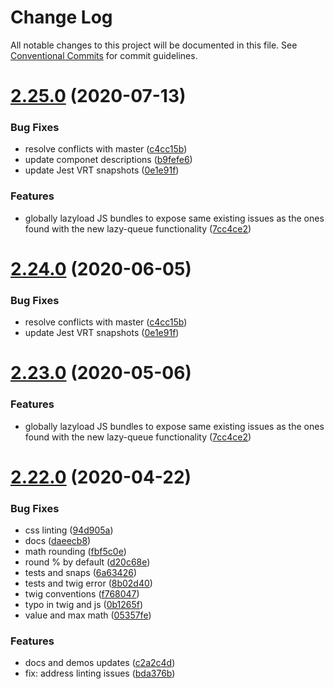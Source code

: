 # Change Log

All notable changes to this project will be documented in this file.
See [Conventional Commits](https://conventionalcommits.org) for commit guidelines.

# [2.25.0](http://github.com/boltdesignsystem/bolt/tree/master/packages/components/bolt-progress-bar/compare/v2.22.2...v2.25.0) (2020-07-13)


### Bug Fixes

* resolve conflicts with master ([c4cc15b](http://github.com/boltdesignsystem/bolt/tree/master/packages/components/bolt-progress-bar/commit/c4cc15bbb16a343108a4fb12a60788f3945d743b))
* update componet descriptions ([b9fefe6](http://github.com/boltdesignsystem/bolt/tree/master/packages/components/bolt-progress-bar/commit/b9fefe6106eb74e3d4794a51443a2b576d9651d9))
* update Jest VRT snapshots ([0e1e91f](http://github.com/boltdesignsystem/bolt/tree/master/packages/components/bolt-progress-bar/commit/0e1e91fd843dc502568725c037a5b684523afd87))


### Features

* globally lazyload JS bundles to expose same existing issues as the ones found with the new lazy-queue functionality ([7cc4ce2](http://github.com/boltdesignsystem/bolt/tree/master/packages/components/bolt-progress-bar/commit/7cc4ce2fa9ce28dc4f9f37078762f106ca87729f))





# [2.24.0](http://github.com/boltdesignsystem/bolt/tree/master/packages/components/bolt-progress-bar/compare/v2.23.0...v2.24.0) (2020-06-05)


### Bug Fixes

* resolve conflicts with master ([c4cc15b](http://github.com/boltdesignsystem/bolt/tree/master/packages/components/bolt-progress-bar/commit/c4cc15bbb16a343108a4fb12a60788f3945d743b))
* update Jest VRT snapshots ([0e1e91f](http://github.com/boltdesignsystem/bolt/tree/master/packages/components/bolt-progress-bar/commit/0e1e91fd843dc502568725c037a5b684523afd87))





# [2.23.0](http://github.com/boltdesignsystem/bolt/tree/master/packages/components/bolt-progress-bar/compare/v2.22.1...v2.23.0) (2020-05-06)


### Features

* globally lazyload JS bundles to expose same existing issues as the ones found with the new lazy-queue functionality ([7cc4ce2](http://github.com/boltdesignsystem/bolt/tree/master/packages/components/bolt-progress-bar/commit/7cc4ce2fa9ce28dc4f9f37078762f106ca87729f))





# [2.22.0](http://github.com/boltdesignsystem/bolt/tree/master/packages/components/bolt-progress-bar/compare/v2.21.1...v2.22.0) (2020-04-22)


### Bug Fixes

* css linting ([94d905a](http://github.com/boltdesignsystem/bolt/tree/master/packages/components/bolt-progress-bar/commit/94d905a1ed1e00f4cefd43efd69ae954018cd078))
* docs ([daeecb8](http://github.com/boltdesignsystem/bolt/tree/master/packages/components/bolt-progress-bar/commit/daeecb804475b92377c865284a42126d25dbcd97))
* math rounding ([fbf5c0e](http://github.com/boltdesignsystem/bolt/tree/master/packages/components/bolt-progress-bar/commit/fbf5c0e5d055c7a09b7f753234eddacbd92f5eac))
* round % by default ([d20c68e](http://github.com/boltdesignsystem/bolt/tree/master/packages/components/bolt-progress-bar/commit/d20c68e35568429ecbe997ec63f8c854a177c678))
* tests and snaps ([6a63426](http://github.com/boltdesignsystem/bolt/tree/master/packages/components/bolt-progress-bar/commit/6a63426ee115e40b702f39bcc7d4424b4cce7b28))
* tests and twig error ([8b02d40](http://github.com/boltdesignsystem/bolt/tree/master/packages/components/bolt-progress-bar/commit/8b02d406b15525783526d7ead87405ffcb51bd66))
* twig conventions ([f768047](http://github.com/boltdesignsystem/bolt/tree/master/packages/components/bolt-progress-bar/commit/f768047162e93628d38fc4d1a44ecba754cf1cc9))
* typo in twig and js ([0b1265f](http://github.com/boltdesignsystem/bolt/tree/master/packages/components/bolt-progress-bar/commit/0b1265f8d490c40bf3a11485b24d58a45639c9d9))
* value and max math ([05357fe](http://github.com/boltdesignsystem/bolt/tree/master/packages/components/bolt-progress-bar/commit/05357fec00b3db673000777d1a9cb0846dfb939a))


### Features

* docs and demos updates ([c2a2c4d](http://github.com/boltdesignsystem/bolt/tree/master/packages/components/bolt-progress-bar/commit/c2a2c4dcd4eb3dfba636a315aff56655307e060d))
* fix: address linting issues ([bda376b](http://github.com/boltdesignsystem/bolt/tree/master/packages/components/bolt-progress-bar/commit/bda376b61e8943f24e709dd8f3d6e13eb8674027))
